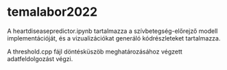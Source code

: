 <h1> temalabor2022 </h1>
<p> A heartdiseasepredictor.ipynb tartalmazza a szívbetegség-előrejző modell implementációját, és a vizualizációkat generáló kódrészleteket tartalmazza. </p>
<p> A threshold.cpp fájl döntésküszöb meghatározásához végzett adatfeldolgozást végzi. </p>
